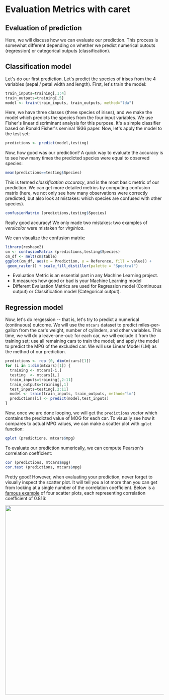 # Evaluation Metrics with caret


## Evaluation of prediction 

Here, we will discuss how we can evaluate our prediction. This process is somewhat different depending on whether we predict numerical outouts (regression) or categorical outputs (classification).

## Classification model 

Let's do our first prediction. Let's predict the species of irises from the 4 variables (sepal / petal width and length). First, let's train the model:

~~~r
train_inputs=training[,1:4]
train_outputs=training[,5]
model <- train(train_inputs, train_outputs, method="lda")
~~~

Here, we have three classes (three species of irises), and we make the model which predicts the species from the four input variables. We use Fisher's linear discriminant analysis for this purpose. It's a simple classifier based on Ronald Fisher's seminal 1936 paper. Now, let's apply the model to the test set:

~~~r
predictions <- predict(model,testing)
~~~

Now, how good was our prediction? A quick way to evaluate the accuracy is to see how many times the predicted species were equal to observed species:

~~~r
mean(predictions==testing$Species)
~~~

This is termed *classification accuracy*, and is the most basic metric of our prediction. We can get more detailed metrics by computing confusion matrix (here, we not only see how many observations were correctly predicted, but also look at mistakes: which species are confused with other species).

~~~r
confusionMatrix (predictions,testing$Species)
~~~

Really good accuracy! We only made two mistakes: two examples of *versicolor* were mistaken for *virginica*.

We can visualize the confusion matrix:

~~~r
library(reshape2)
cm <- confusionMatrix (predictions,testing$Species)
cm_df <- melt(cm$table)
ggplot(cm_df, aes(x = Prediction, y = Reference, fill = value)) +
 geom_raster() + scale_fill_distiller(palette = "Spectral") 
~~~ 


- Evaluation Metric is an essential part in any Machine Learning project.
- It measures how good or bad is your Machine Learning model
- Different Evaluation Metrics are used for Regression model (Continuous output) or Classification model (Categorical output).

## Regression model 

Now, let's do rergession -- that is, let's try to predict a numerical (continuous) outcome. We will use the `mtcars` dataset to predict miles-per-gallon from the car's weight, number of cylinders, and other variables. This time, we will do a leave-one-out: for each car, we will exclude it from the training set; use all remaining cars to train the model; and apply the model to predict the MPG of the excluded car. We will use Linear Model (LM) as the method of our prediction.

~~~r
predictions <- rep (0, dim(mtcars)[1])
for (i in 1:dim(mtcars)[1]) {
  training <- mtcars[-i,]
  testing  <- mtcars[i,] 
  train_inputs=training[,2:11]
  train_outputs=training[,1]
  test_inputs=testing[,2:11]
  model <- train(train_inputs, train_outputs, method="lm")
  predictions[i] <- predict(model,test_inputs)
}
~~~

Now, once we are done looping, we will get the `predictions` vector which contains the predicted value of MOG for each car. To visually see how it compares to actual MPG values, we can make a scatter plot with `qplot` function:

~~~r
qplot (predictions, mtcars$mpg)
~~~

To evaluate our prediction numerically, we can compute Pearson's correlation coefficient:

~~~r
cor (predictions, mtcars$mpg)
cor.test (predictions, mtcars$mpg)
~~~

Pretty good! However, when evaluating your prediction, never forget to visually inspect the scatter plot. It will tell you a lot more than you can get from looking at a single number of the correlation coefficient. Below is a [famous example](https://en.wikipedia.org/wiki/Anscombe%27s_quartet) of four scatter plots, each representing correlation coefficient of 0.816: 

<img src="https://thumbnails-visually.netdna-ssl.com/anscombes-quartet_50290d2c47e85.png" width="600" />
